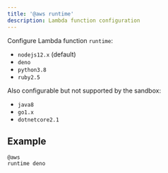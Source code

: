 ```yaml
---
title: '@aws runtime'
description: Lambda function configuration
---
```


Configure Lambda function `runtime`: 

- `nodejs12.x` (default)
- `deno`
- `python3.8`
- `ruby2.5`

Also configurable but not supported by the sandbox: 

- `java8`
- `go1.x` 
- `dotnetcore2.1`

## Example

```arc
@aws
runtime deno
```
